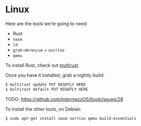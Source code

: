 # Linux

Here are the tools we’re going to need:

* Rust
* `nasm`
* `ld`
* `grub-mkrescue` + `xorriso`
* `qemu`

To install Rust, check out [multirust](https://github.com/brson/multirust).

Once you have it installed, grab a nightly build:

```bash
$ multirust update PUT NIGHTLY HERE
$ multirust default PUT NIGHTLY HERE
```

TODO: https://github.com/intermezzOS/book/issues/26

To install the other tools, on Debian:

```bash
$ sudo apt-get install nasm xorriso qemu build-essentials
```
